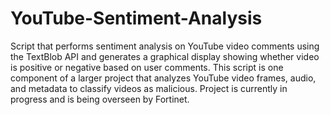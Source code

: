 # YouTube-Sentiment-Analysis

Script that performs sentiment analysis on YouTube video comments using the TextBlob API and generates a graphical display showing whether video is positive or negative based on user comments. This script is one component of a larger project that analyzes YouTube video frames, audio, and metadata to classify videos as malicious. Project is currently in progress and is being overseen by Fortinet.
